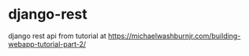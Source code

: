 # django-rest
django rest api from tutorial at https://michaelwashburnjr.com/building-webapp-tutorial-part-2/
